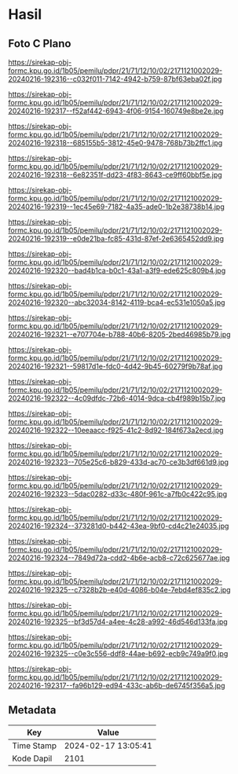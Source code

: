# Hasil

## Foto C Plano

https://sirekap-obj-formc.kpu.go.id/1b05/pemilu/pdpr/21/71/12/10/02/2171121002029-20240216-192316--c032f011-7142-4942-b759-87bf63eba02f.jpg

https://sirekap-obj-formc.kpu.go.id/1b05/pemilu/pdpr/21/71/12/10/02/2171121002029-20240216-192317--f52af442-6943-4f06-9154-160749e8be2e.jpg

https://sirekap-obj-formc.kpu.go.id/1b05/pemilu/pdpr/21/71/12/10/02/2171121002029-20240216-192318--685155b5-3812-45e0-9478-768b73b2ffc1.jpg

https://sirekap-obj-formc.kpu.go.id/1b05/pemilu/pdpr/21/71/12/10/02/2171121002029-20240216-192318--6e82351f-dd23-4f83-8643-ce9ff60bbf5e.jpg

https://sirekap-obj-formc.kpu.go.id/1b05/pemilu/pdpr/21/71/12/10/02/2171121002029-20240216-192319--1ec45e69-7182-4a35-ade0-1b2e38738b14.jpg

https://sirekap-obj-formc.kpu.go.id/1b05/pemilu/pdpr/21/71/12/10/02/2171121002029-20240216-192319--e0de21ba-fc85-431d-87ef-2e6365452dd9.jpg

https://sirekap-obj-formc.kpu.go.id/1b05/pemilu/pdpr/21/71/12/10/02/2171121002029-20240216-192320--bad4b1ca-b0c1-43a1-a3f9-ede625c809b4.jpg

https://sirekap-obj-formc.kpu.go.id/1b05/pemilu/pdpr/21/71/12/10/02/2171121002029-20240216-192320--abc32034-8142-4119-bca4-ec531e1050a5.jpg

https://sirekap-obj-formc.kpu.go.id/1b05/pemilu/pdpr/21/71/12/10/02/2171121002029-20240216-192321--e707704e-b788-40b6-8205-2bed46985b79.jpg

https://sirekap-obj-formc.kpu.go.id/1b05/pemilu/pdpr/21/71/12/10/02/2171121002029-20240216-192321--59817d1e-fdc0-4d42-9b45-60279f9b78af.jpg

https://sirekap-obj-formc.kpu.go.id/1b05/pemilu/pdpr/21/71/12/10/02/2171121002029-20240216-192322--4c09dfdc-72b6-4014-9dca-cb4f989b15b7.jpg

https://sirekap-obj-formc.kpu.go.id/1b05/pemilu/pdpr/21/71/12/10/02/2171121002029-20240216-192322--10eeaacc-f925-41c2-8d92-184f673a2ecd.jpg

https://sirekap-obj-formc.kpu.go.id/1b05/pemilu/pdpr/21/71/12/10/02/2171121002029-20240216-192323--705e25c6-b829-433d-ac70-ce3b3df661d9.jpg

https://sirekap-obj-formc.kpu.go.id/1b05/pemilu/pdpr/21/71/12/10/02/2171121002029-20240216-192323--5dac0282-d33c-480f-961c-a7fb0c422c95.jpg

https://sirekap-obj-formc.kpu.go.id/1b05/pemilu/pdpr/21/71/12/10/02/2171121002029-20240216-192324--373281d0-b442-43ea-9bf0-cd4c21e24035.jpg

https://sirekap-obj-formc.kpu.go.id/1b05/pemilu/pdpr/21/71/12/10/02/2171121002029-20240216-192324--7849d72a-cdd2-4b6e-acb8-c72c625677ae.jpg

https://sirekap-obj-formc.kpu.go.id/1b05/pemilu/pdpr/21/71/12/10/02/2171121002029-20240216-192325--c7328b2b-e40d-4086-b04e-7ebd4ef835c2.jpg

https://sirekap-obj-formc.kpu.go.id/1b05/pemilu/pdpr/21/71/12/10/02/2171121002029-20240216-192325--bf3d57d4-a4ee-4c28-a992-46d546d133fa.jpg

https://sirekap-obj-formc.kpu.go.id/1b05/pemilu/pdpr/21/71/12/10/02/2171121002029-20240216-192325--c0e3c556-ddf8-44ae-b692-ecb9c749a9f0.jpg

https://sirekap-obj-formc.kpu.go.id/1b05/pemilu/pdpr/21/71/12/10/02/2171121002029-20240216-192317--fa96b129-ed94-433c-ab6b-de6745f356a5.jpg


## Metadata

| Key        | Value               |
| ---------- | ------------------- |
| Time Stamp | 2024-02-17 13:05:41 |
| Kode Dapil | 2101                |



